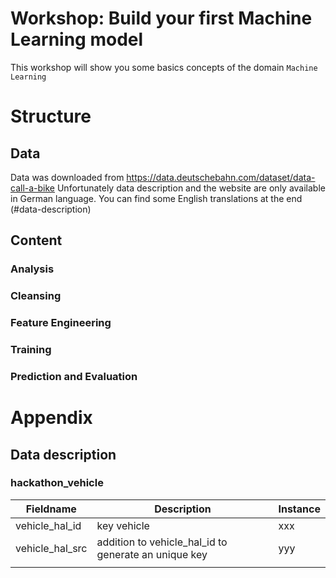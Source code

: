 # Workshop: Build your first Machine Learning model
This workshop will show you some basics concepts of the domain `Machine Learning`

# Structure
## Data
Data was downloaded  from https://data.deutschebahn.com/dataset/data-call-a-bike
Unfortunately data description and the website are only available in German language.
You can find some English translations at the end (#data-description)

## Content

### Analysis

### Cleansing

### Feature Engineering

### Training

### Prediction and Evaluation


# Appendix
## Data description
### hackathon_vehicle
| Fieldname       | Description                                          | Instance |
|-----------------|------------------------------------------------------|----------|
| vehicle_hal_id  | key vehicle                                          | xxx      |
| vehicle_hal_src | addition to vehicle_hal_id to generate an unique key | yyy      |
|                 |                                                      |          |
